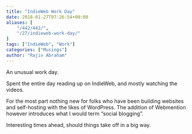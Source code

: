 ```yaml
---
title: "IndieWeb Work Day"
date: 2018-01-27T07:26:54+00:00
aliases: [
    "/442/442/",
    "/27/indieweb-work-day/"
]
tags: ["IndieWeb", "Work"]
categories: ["Musings"]
author: "Rajiv Abraham"
---
```


<p style="text-align: left;">
  An unusual work day.
</p>

<p style="text-align: left;">
  Spent the entire day reading up on IndieWeb, and mostly watching the videos.
</p>

<p style="text-align: left;">
  For the most part nothing new for folks who have been building websites and self-hosting with the likes of WordPress. The addition of Webmention however introduces what I would term “social blogging”.
</p>

<p style="text-align: left;">
  Interesting times ahead, should things take off in a big way.
</p>